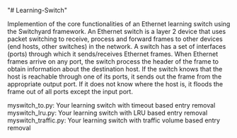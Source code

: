 "# Learning-Switch" 

Implemention of the core functionalities of an Ethernet learning switch using the Switchyard framework. An Ethernet switch is a layer 2 device that uses packet switching to receive, process and forward frames to other devices (end hosts, other switches) in the network. A switch has a set of interfaces (ports) through which it sends/receives Ethernet frames. When Ethernet frames arrive on any port, the switch process the header of the frame to obtain information about the destination host. If the switch knows that the host is reachable through one of its ports, it sends out the frame from the appropriate output port. If it does not know where the host is, it floods the frame out of all ports except the input port.

myswitch_to.py: Your learning switch with timeout based entry removal
myswitch_lru.py: Your learning switch with LRU based entry removal
myswitch_traffic.py: Your learning switch with traffic volume based entry removal
